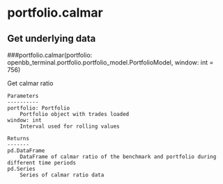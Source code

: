 # portfolio.calmar

## Get underlying data 
###portfolio.calmar(portfolio: openbb_terminal.portfolio.portfolio_model.PortfolioModel, window: int = 756)

Get calmar ratio

    Parameters
    ----------
    portfolio: Portfolio
        Portfolio object with trades loaded
    window: int
        Interval used for rolling values

    Returns
    -------
    pd.DataFrame
        DataFrame of calmar ratio of the benchmark and portfolio during different time periods
    pd.Series
        Series of calmar ratio data
